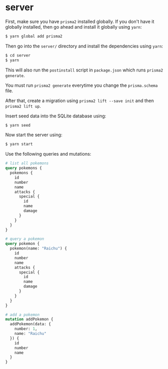 # server

First, make sure you have `prisma2` installed globally. If you don't have it globally installed, then go ahead and install it globally using `yarn`:

```bash
$ yarn global add prisma2
```

Then go into the `server/` directory and install the dependencies using `yarn`:

```bash
$ cd server
$ yarn
```

This will also run the `postinstall` script in `package.json` which runs `prisma2 generate`.

You must run `prisma2 generate` everytime you change the `prisma.schema` file.

After that, create a migration using `prisma2 lift --save init` and then `prisma2 lift up`.

Insert seed data into the SQLite database using:

```bash
$ yarn seed
```

Now start the server using:

```bash
$ yarn start
```

Use the following queries and mutations:

```graphql
# list all pokemons
query pokemons {
  pokemons {
    id
    number
    name
    attacks {
      special {
        id
        name
        damage
      }
    }
  }
}

# query a pokemon
query pokemon {
  pokemon(name: "Raichu") {
    id
    number
    name
    attacks {
      special {
        id
        name
        damage
      }
    }
  }
}

# add a pokemon
mutation addPokemon {
  addPokemon(data: {
    number: 1,
    name: "Raichu"
  }) {
    id
    number
    name
  }
}
```
